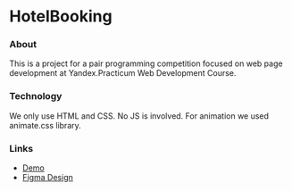 # HotelBooking

### About

This is a project for a pair programming competition focused on web page development at Yandex.Practicum Web Development Course.

### Technology

We only use HTML and CSS. No JS is involved. For animation we used animate.css library.

### Links

- [Demo](https://sergeykardashev.github.io/HotelBooking/)
- [Figma Design](https://www.figma.com/file/fUtEsAUkM11D4VyV5xnivB/HotelBooking?node-id=0%3A1&t=oP3kQyg0wMdki4g7-0)
